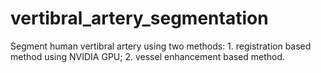 # vertibral_artery_segmentation
Segment human vertibral artery using two methods: 1. registration based method using NVIDIA GPU; 2. vessel enhancement based method.
